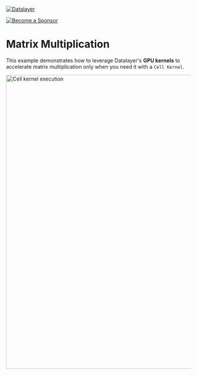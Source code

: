 [![Datalayer](https://assets.datalayer.tech/datalayer-25.svg)](https://datalayer.io)

[![Become a Sponsor](https://img.shields.io/static/v1?label=Become%20a%20Sponsor&message=%E2%9D%A4&logo=GitHub&style=flat&color=1ABC9C)](https://github.com/sponsors/datalayer)

# Matrix Multiplication

This example demonstrates how to leverage Datalayer's **GPU kernels** to accelerate matrix multiplication only when you need it with a `Cell Kernel`.

<img alt="Cell kernel execution" src="https://assets.datalayer.tech/examples/cell-picker.gif" width="800" />

